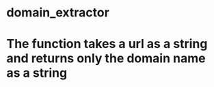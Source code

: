 # domain_extractor
# The function takes a url as a string and returns only the domain name as a string
